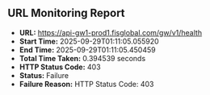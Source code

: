 ## URL Monitoring Report

- **URL:** https://api-gw1-prod1.fisglobal.com/gw/v1/health
- **Start Time:** 2025-09-29T01:11:05.055920
- **End Time:** 2025-09-29T01:11:05.450459
- **Total Time Taken:** 0.394539 seconds
- **HTTP Status Code:** 403
- **Status:** Failure
- **Failure Reason:** HTTP Status Code: 403
